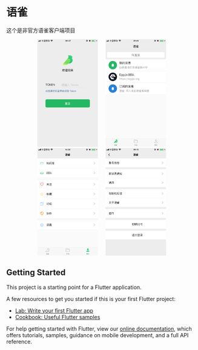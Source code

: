 # 语雀

这个是非官方语雀客户端项目


<p align="center"><img width="160" style="margin: 0 10px" src="./screenshot/login.png"><img width="160" style="margin: 0 10px" src="./screenshot/yuque.png"><img width="160" style="margin: 0 10px" src="./screenshot/me.png"><img width="160" style="margin: 0 10px" src="./screenshot/setting.png"></p>


## Getting Started

This project is a starting point for a Flutter application.

A few resources to get you started if this is your first Flutter project:

- [Lab: Write your first Flutter app](https://flutter.io/docs/get-started/codelab)
- [Cookbook: Useful Flutter samples](https://flutter.io/docs/cookbook)

For help getting started with Flutter, view our
[online documentation](https://flutter.io/docs), which offers tutorials,
samples, guidance on mobile development, and a full API reference.
